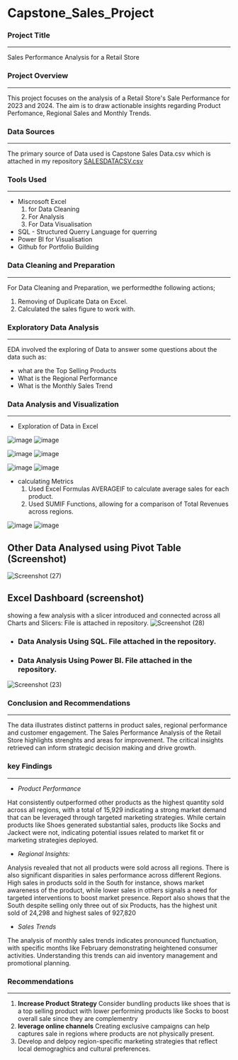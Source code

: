 # Capstone_Sales_Project

### Project Title 
---
Sales Performance Analysis for a Retail Store

### Project Overview
---
This project focuses on the analysis of a Retail Store's Sale Performance for 2023 and 2024. The aim is to draw actionable insights regarding Product Perfomance, Regional Sales and Monthly Trends.  

### Data Sources
---
The primary source of Data used is Capstone Sales Data.csv which is attached in my repository  [SALESDATACSV.csv](https://github.com/user-attachments/files/17620755/SALESDATACSV.csv)


### Tools Used
---
- Miscrosoft Excel 
   1. for Data Cleaning
   2. For Analysis
   3. For Data Visualisation
- SQL - Structured Querry Language for querring
- Power BI for Visualisation
- Github for Portfolio Building

### Data Cleaning and Preparation
---
For Data Cleaning and Preparation, we performedthe following actions;
1. Removing of Duplicate Data on Excel.
2. Calculated the sales figure to work with.

### Exploratory Data Analysis
---
EDA involved the exploring of Data to answer some questions about the data such as:
- what are the Top Selling Products
- What is the Regional Performance
- What is the Monthly Sales Trend

### Data Analysis and Visualization
---
- Exploration of Data in Excel

![image](https://github.com/user-attachments/assets/681b9cd7-fd49-478e-b9e7-6c421f82f352) ![image](https://github.com/user-attachments/assets/4d147815-7ea9-4071-b30b-ced0839dba36)

![image](https://github.com/user-attachments/assets/78bf03fb-291b-495e-b4a6-25020d18c786) ![image](https://github.com/user-attachments/assets/7e682163-5238-4446-9b9d-e3e584c8c06f)	 

![image](https://github.com/user-attachments/assets/c6b5295b-9552-421e-82b0-aaba122a1feb)  ![image](https://github.com/user-attachments/assets/cf377baf-7172-4ca6-aba2-327b68c048e5)

  - calculating Metrics
    1. Used Excel Formulas AVERAGEIF to calculate average sales for each product.
    2. Used SUMIF Functions, allowing for a comparison of Total Revenues across regions.
   
![image](https://github.com/user-attachments/assets/ab7c0ce2-8cee-49bc-91c2-b1163151e634) 
![image](https://github.com/user-attachments/assets/7c5f05ef-efa7-4b6f-aadd-296eea06da5d)

## Other Data Analysed using Pivot Table (Screenshot)
![Screenshot (27)](https://github.com/user-attachments/assets/30b2eb3a-26da-43a0-b049-51b042a03eef)

## Excel Dashboard (screenshot) 
showing a few analysis with a slicer introduced and connected across all Charts and Slicers: File is attached in repository.
![Screenshot (28)](https://github.com/user-attachments/assets/f5ab09aa-49a1-4558-9cf7-9952b7d42ec0)

- ### Data Analysis Using SQL. File attached in the repository.
- ### Data Analysis Using Power BI.  File attached in the repository. 
  
![Screenshot (23)](https://github.com/user-attachments/assets/d80a0e22-5b7b-4c81-9a4a-f27164f65799)

### Conclusion and Recommendations
---
The data illustrates distinct patterns in product sales, regional performance and customer engagement.
The Sales Performance Analysis of the Retail Store highlights strenghts and areas for improvement. 
The critical insights retrieved can inform strategic decision making and drive growth.


### key Findings
---
- *Product Performance* 

Hat consistently outperformed other products as the highest quantity sold across all regions, with a total of 15,929 indicating a strong market demand that can be leveraged through targeted marketing strategies.
While certain products like Shoes generated substantial sales, products like Socks and Jackect were not, indicating potential issues related to market fit or marketing strategies deployed.


- *Regional Insights:*

Analysis revealed that not all products were sold across all regions.
There is also significant disparities in sales performance across different Regions. 
High sales in products sold in the South for instance, shows market awareness of the product, while lower sales in others signals a need for targeted interventions to boost market presence.
Report also shows that the South despite selling only three out of six Products, has the highest unit sold of 24,298 and highest sales of 927,820

- *Sales Trends*

The analysis of monthly sales trends indicates pronounced flunctuation, with specific months like February demonstrating heightened consumer activities.
Understanding this trends can aid inventory management and promotional planning.

### Recommendations
---
1. **Increase Product Strategy**
Consider bundling products like shoes that is a top selling product with lower performing products like Socks to boost overall sale since they are complementry
2. **leverage online channels**
Creating exclusive campaigns can help captures sale in regions where products are not physically present.
3. Develop and delpoy region-specific marketing strategies that reflect local demograghics and cultural preferences.


 
